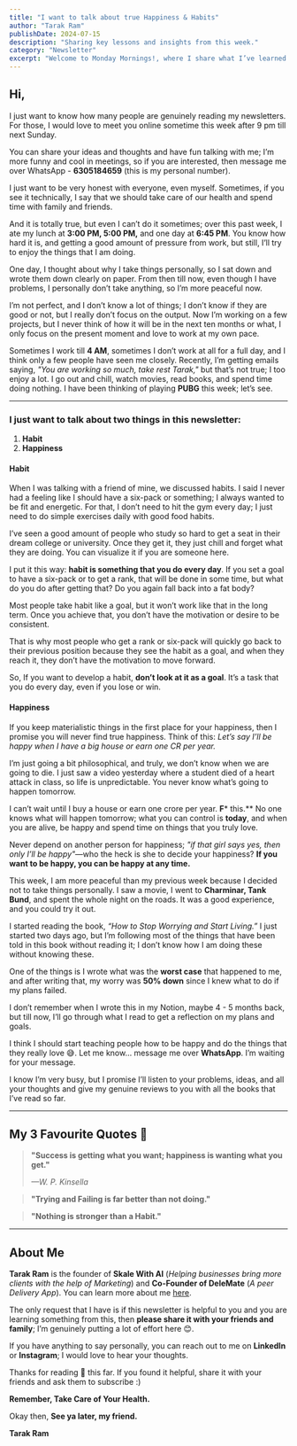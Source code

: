 ```yaml
---
title: "I want to talk about true Happiness & Habits"
author: "Tarak Ram"
publishDate: 2024-07-15
description: "Sharing key lessons and insights from this week."
category: "Newsletter"
excerpt: "Welcome to Monday Mornings!, where I share what I’ve learned about life, business, and personal growth this week."
---
```


## Hi,

I just want to know how many people are genuinely reading my newsletters. For those, I would love to meet you online sometime this week after 9 pm till next Sunday.

You can share your ideas and thoughts and have fun talking with me; I’m more funny and cool in meetings, so if you are interested, then message me over WhatsApp - **6305184659** (this is my personal number).

I just want to be very honest with everyone, even myself. Sometimes, if you see it technically, I say that we should take care of our health and spend time with family and friends.

And it is totally true, but even I can’t do it sometimes; over this past week, I ate my lunch at **3:00 PM, 5:00 PM,** and one day at **6:45 PM**. You know how hard it is, and getting a good amount of pressure from work, but still, I’ll try to enjoy the things that I am doing.

One day, I thought about why I take things personally, so I sat down and wrote them down clearly on paper. From then till now, even though I have problems, I personally don’t take anything, so I’m more peaceful now.

I’m not perfect, and I don’t know a lot of things; I don’t know if they are good or not, but I really don’t focus on the output. Now I’m working on a few projects, but I never think of how it will be in the next ten months or what, I only focus on the present moment and love to work at my own pace.

Sometimes I work till **4 AM**, sometimes I don’t work at all for a full day, and I think only a few people have seen me closely. Recently, I’m getting emails saying, *"You are working so much, take rest Tarak,"* but that’s not true; I too enjoy a lot. I go out and chill, watch movies, read books, and spend time doing nothing. I have been thinking of playing **PUBG** this week; let’s see.

---

### I just want to talk about two things in this newsletter:

1. **Habit**
2. **Happiness**

#### Habit

When I was talking with a friend of mine, we discussed habits. I said I never had a feeling like I should have a six-pack or something; I always wanted to be fit and energetic. For that, I don’t need to hit the gym every day; I just need to do simple exercises daily with good food habits.

I’ve seen a good amount of people who study so hard to get a seat in their dream college or university. Once they get it, they just chill and forget what they are doing. You can visualize it if you are someone here.

I put it this way: **habit is something that you do every day**. If you set a goal to have a six-pack or to get a rank, that will be done in some time, but what do you do after getting that? Do you again fall back into a fat body?

Most people take habit like a goal, but it won’t work like that in the long term. Once you achieve that, you don’t have the motivation or desire to be consistent.

That is why most people who get a rank or six-pack will quickly go back to their previous position because they see the habit as a goal, and when they reach it, they don’t have the motivation to move forward.

So, If you want to develop a habit, **don’t look at it as a goal**. It’s a task that you do every day, even if you lose or win.

#### Happiness

If you keep materialistic things in the first place for your happiness, then I promise you will never find true happiness. Think of this: *Let’s say I’ll be happy when I have a big house or earn one CR per year.*

I’m just going a bit philosophical, and truly, we don’t know when we are going to die. I just saw a video yesterday where a student died of a heart attack in class, so life is unpredictable. You never know what’s going to happen tomorrow.

I can’t wait until I buy a house or earn one crore per year. **F*** this.** No one knows what will happen tomorrow; what you can control is **today**, and when you are alive, be happy and spend time on things that you truly love.

Never depend on another person for happiness; *"if that girl says yes, then only I’ll be happy"*—who the heck is she to decide your happiness? **If you want to be happy, you can be happy at any time.**

This week, I am more peaceful than my previous week because I decided not to take things personally. I saw a movie, I went to **Charminar, Tank Bund**, and spent the whole night on the roads. It was a good experience, and you could try it out.

I started reading the book, *“How to Stop Worrying and Start Living.”* I just started two days ago, but I’m following most of the things that have been told in this book without reading it; I don’t know how I am doing these without knowing these.

One of the things is I wrote what was the **worst case** that happened to me, and after writing that, my worry was **50% down** since I knew what to do if my plans failed.

I don’t remember when I wrote this in my Notion, maybe 4 - 5 months back, but till now, I’ll go through what I read to get a reflection on my plans and goals.

I think I should start teaching people how to be happy and do the things that they really love 😅. Let me know… message me over **WhatsApp**. I’m waiting for your message.

I know I’m very busy, but I promise I’ll listen to your problems, ideas, and all your thoughts and give my genuine reviews to you with all the books that I’ve read so far.

---

## My 3 Favourite Quotes 💙

> **"Success is getting what you want; happiness is wanting what you get."**
>
> *—W. P. Kinsella*

> **"Trying and Failing is far better than not doing."**

> **"Nothing is stronger than a Habit."**

---

## About Me

**Tarak Ram** is the founder of **Skale With AI** (*Helping businesses bring more clients with the help of Marketing*) and **Co-Founder of DeleMate** (*A peer Delivery App*). You can learn more about me [here](#).

The only request that I have is if this newsletter is helpful to you and you are learning something from this, then **please share it with your friends and family**; I’m genuinely putting a lot of effort here 😊.

If you have anything to say personally, you can reach out to me on **LinkedIn** or **Instagram**; I would love to hear your thoughts.

Thanks for reading 🙏 this far. If you found it helpful, share it with your friends and ask them to subscribe :)

**Remember, Take Care of Your Health.**

Okay then, **See ya later, my friend.**

**Tarak Ram**
